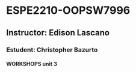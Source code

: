 # ESPE2210-OOPSW7996
## Instructor: Edison Lascano
### Estudent: Christopher Bazurto
#### WORKSHOPS unit 3
